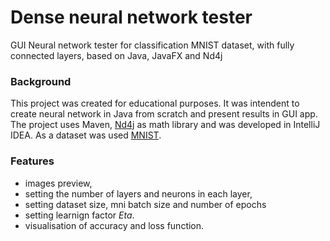 # Dense neural network tester
GUI Neural network tester for classification MNIST dataset, with fully connected layers, based on Java, JavaFX and Nd4j

### Background

This project was created for educational purposes. It was intendent to create neural network in Java from scratch and present results in GUI app. The project uses Maven, [Nd4j](https://deeplearning4j.org/docs/latest/nd4j-overview) as math library and was developed in IntelliJ IDEA. As a dataset was used [MNIST](http://yann.lecun.com/exdb/mnist/).

### Features
- images preview,
- setting the number of layers and neurons in each layer,
- setting dataset size, mni batch size and number of epochs
- setting learnign factor *Eta*.
- visualisation of accuracy and loss function.
